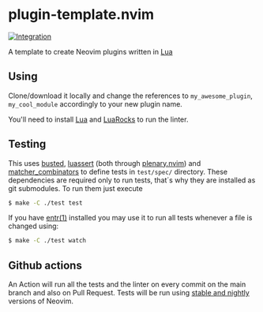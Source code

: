# plugin-template.nvim

[![Integration][integration-badge]][integration-runs]

A template to create Neovim plugins written in [Lua][lua]

## Using

Clone/download it locally and change the references to `my_awesome_plugin`, 
`my_cool_module` accordingly to your new plugin name.

You'll need to install [Lua][lua] and [LuaRocks][luarocks] to run the linter.

## Testing

This uses [busted][busted], [luassert][luassert] (both through
[plenary.nvim][plenary]) and [matcher_combinators][matcher_combinators] to
define tests in `test/spec/` directory. These dependencies are required only to run
tests, that´s why they are installed as git submodules.
To run them just execute

```bash
$ make -C ./test test
```

If you have [entr(1)][entr] installed you may use it to run all tests whenever a
file is changed using:

```bash
$ make -C ./test watch
```

## Github actions

An Action will run all the tests and the linter on every commit on the main
branch and also on Pull Request. Tests will be run using [stable and nightly][neovim-test-versions]
versions of Neovim.

[lua]: https://www.lua.org/
[entr]: https://eradman.com/entrproject/
[luarocks]: https://luarocks.org/
[busted]: https://olivinelabs.com/busted/
[luassert]: https://github.com/Olivine-Labs/luassert
[plenary]: https://github.com/nvim-lua/plenary.nvim
[matcher_combinators]: https://github.com/m00qek/matcher_combinators.lua
[integration-badge]: https://github.com/m00qek/plugin-template.nvim/actions/workflows/integration.yml/badge.svg
[integration-runs]: https://github.com/m00qek/plugin-template.nvim/actions/workflows/integration.yml
[neovim-test-versions]: https://github.com/m00qek/plugin-template.nvim/blob/main/.github/workflows/integration.yml#L17
